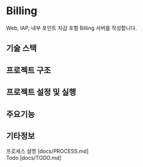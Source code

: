 # Billing

Web, IAP, 내부 포인트 차감 포함 Billing 서버를 작성합니다.

## 기술 스택

## 프로젝트 구조

## 프로젝트 설정 및 실행

## 주요기능

## 기타정보

프로세스 설명 [docs/PROCESS.md]  
Todo [docs/TODO.md]
